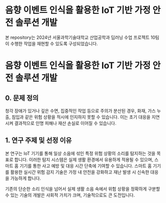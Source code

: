 # 음향 이벤트 인식을 활용한 IoT 기반 가정 안전 솔루션 개발
본 repository는 2024년 서울과학기술대학교 산업공학과 딥러닝 수업 프로젝트 10팀이 수행한 작업을 재현할 수 있도록 구성되었습니다.

# 음향 이벤트 인식을 활용한 IoT 기반 가정 안전 솔루션 개발
## 0. 문제 정의
청각 장애가 있거나 깊은 수면, 집중적인 작업 등으로 주의가 분산된 경우, 화재, 가스 누출, 침입과 같은 위험 상황을 적시에 인지하지 못할 수 있습니다. 이는 초기 대응을 지연시켜 결과적으로 인명 피해나 재산 손실로 이어질 수 있습니다.

## 1. 연구 주제 및 선정 이유
본 연구는 IoT 기기를 통해 일상 소음에 섞인 특정 위험 상황의 소리를 탐지하는 것을 목표로 합니다. 이러한 탐지 시스템은 실제 생활 환경에서 유용하게 적용될 수 있으며, 스마트 홈 기기를 통한 사고 예방 및 대응 시간 단축에 기여할 수 있습니다. 스마트 홈 기기를 활용한 실시간 위험 감지 기술은 가정 내 안전을 강화하고 재난 발생 시 신속한 대응을 가능하게 합니다.

기존의 단순한 소리 인식을 넘어서 실제 생활 소음 속에서 위험 상황을 정확하게 구분할 수 있는 기술의 개발은 사회적 가치가 크며, 기술적으로도 큰 도전입니다.

